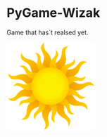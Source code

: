 # PyGame-Wizak
Game that has`t realsed yet.

![image](https://github.com/Wizak/PyGame-Wizak/blob/master/static/image/sun.png?raw=true)
